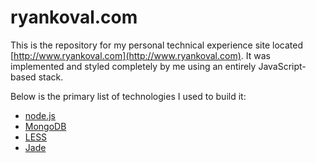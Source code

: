 # ryankoval.com
This is the repository for my personal technical experience site located [http://www.ryankoval.com](http://www.ryankoval.com). It was implemented and styled completely by me using an entirely JavaScript-based stack.

Below is the primary list of technologies I used to build it:

- [node.js](https://nodejs.org/)
- [MongoDB](https://www.mongodb.org/)
- [LESS](http://lesscss.org/)
- [Jade](http://jade-lang.com/)